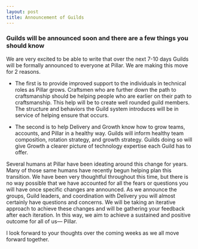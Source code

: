 ```yaml
---
layout: post
title: Announcement of Guilds
---
```


### Guilds will be announced soon and there are a few things you should know

We are very excited to be able to write that over the next 7-10 days Guilds will be formally announced to everyone at Pillar.
We are making this move for 2 reasons.  

* The first is to provide improved support to the individuals in technical roles as
Pillar grows. Craftsmen who are further down the path to craftsmanship should be helping people who are earlier on their
path to craftsmanship. This help will be to create well rounded guild members. The structure and behaviors the Guild system
introduces will be in service of helping ensure that occurs.  

* The second is to help Delivery and Growth know how to grow teams,
accounts, and Pillar in a healthy way. Guilds will inform healthy team composition, rotation strategy, and growth strategy.
Guilds doing so will give Growth a clearer picture of technology expertise each Guild has to offer.

Several humans at Pillar have been ideating around this change for years. Many of those same humans have recently begun
helping plan this transition. We have been very thoughtful throughout this time, but there is no way possible that we have
accounted for all the fears or questions you will have once specific changes are announced. As we announce the groups, Guild
leaders, and coordination with Delivery you will almost certainly have questions and concerns. We will be taking an iterative
approach to achieve these changes and will be gathering your feedback after each iteration. In this way, we aim to achieve a
sustained and positive outcome for all of us— Pillar.

I look forward to your thoughts over the coming weeks as we all move forward together.
